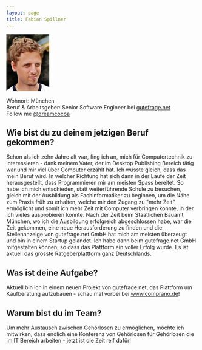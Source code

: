 ```yaml
---
layout: page
title: Fabian Spillner
---
```

![Fabian Spillner](/public/images/fasp_small.jpg "Fabian Spillner")

Wohnort: München  
Beruf & Arbeitsgeber: Senior Software Engineer bei [gutefrage.net](http://www.gutefrage.net "gutefrage.net")<br>
Follow me <i class="fa fa-twitter"></i> <a href="http://twitter.com/dreamcocoa">@dreamcocoa</a>

## Wie bist du zu deinem jetzigen Beruf gekommen?

Schon als ich zehn Jahre alt war, fing ich an, mich für Computertechnik zu interessieren - dank meinem Vater, der im Desktop Publishing Bereich tätig war und mir viel über Computer erzählt hat. Ich wusste gleich, dass das mein Beruf wird. In welcher Richtung hat sich dann in der Laufe der Zeit herausgestellt, dass Programmieren mir am meisten Spass bereitet. So habe ich mich entschieden, statt weiterführende Schule zu besuchen, gleich mit der Ausbildung als Fachinformatiker zu beginnen, um die Nähe zum Praxis früh zu erhalten, welche mir den Zugang zu "mehr Zeit" ermöglicht und somit ich mehr Zeit mit Computer verbringen konnte, in der ich vieles ausprobieren konnte. Nach der Zeit beim Staatlichen Bauamt München, wo ich die Ausbildung erfolgreich abgeschlossen habe, war die Zeit gekommen, eine neue Herausforderung zu finden und die Stellenanzeige von gutefrage.net GmbH hat mich am meisten überzeugt und bin in einem Startup gelandet. Ich habe dann beim gutefrage.net GmbH mitgestalten können, so dass das Plattform ein voller Erfolg wurde. Es ist aktuell das grösste Ratgeberplattform ganz Deutschlands.

## Was ist deine Aufgabe?

Aktuell bin ich in einem neuen Projekt von gutefrage.net, das Plattform um Kaufberatung aufzubauen - schau mal vorbei bei www.comprano.de!

## Warum bist du im Team?

Um mehr Austausch zwischen Gehörlosen zu ermöglichen, möchte ich mitwirken, dass endlich eine Konferenz von Gehörlosen für Gehörlosen die im IT Bereich arbeiten - jetzt ist die Zeit reif dafür!